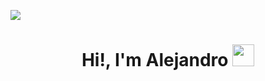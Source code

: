 ![](https://komarev.com/ghpvc/?username=AlejandroSSJ12&style=flat&color=blue)

<h1 align="center">Hi!,  I'm Alejandro <img src=
"https://media.giphy.com/media/hvRJCLFzcasrR4ia7z/giphy.gif" width="35"></h1>

